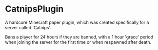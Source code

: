# CatnipsPlugin
A hardcore Minecraft paper plugin, which was created specifically for a server called 'Catnips'.

Bans a player for 24 hours if they are banned, with a 1 hour 'grace' period when joining the server for the first time or when respawned after death.
